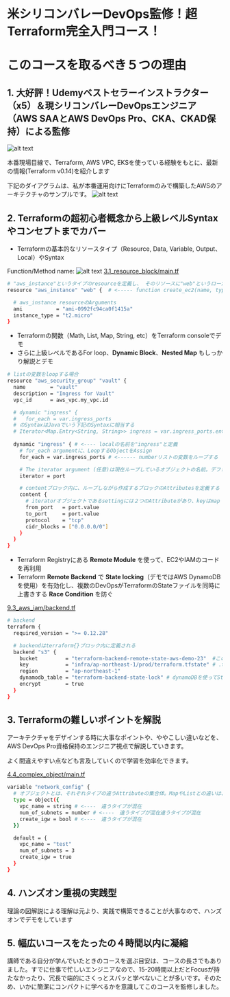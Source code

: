 # 米シリコンバレーDevOps監修！超Terraform完全入門コース！

# このコースを取るべき５つの理由

## 1. 大好評！Udemyベストセラーインストラクター（x5）＆現シリコンバレーDevOpsエンジニア（AWS SAAとAWS DevOps Pro、CKA、CKAD保持）による監修
![alt text](imgs/udemy.png "")

本番現場目線で、Terraform, AWS VPC, EKSを使っている経験をもとに、最新の情報(Terraform v0.14)を紹介します

下記のダイアグラムは、私が本番運用向けにTerraformのみで構築したAWSのアーキテクチャのサンプルです。
![alt text](imgs/aws_architecture_diagram.png "")


## 2. Terraformの超初心者概念から上級レベルSyntaxやコンセプトまでカバー
- Terraformの基本的なリソースタイプ（Resource, Data, Variable, Output、Local）やSyntax

Function/Method name:
![alt text](imgs/tf_resource_anatomy.png "")
[3.1_resource_block/main.tf](3.1_resource_block/main.tf)
```sh
# "aws_instance"というタイプのresourceを定義し、 そのリソースに"web"というローカルネームをつける
resource "aws_instance" "web" {  # <----- function create_ec2(name, type)のTerraformのSyntax

  # aws_instance resourceのArguments
  ami           = "ami-0992fc94ca0f1415a"
  instance_type = "t2.micro"
}
```

- Terraformの関数（Math, List, Map, String, etc）をTerraform consoleでデモ
- さらに上級レベルであるFor loop、__Dynamic Block__、__Nested Map__ もしっかり解説とデモ
```sh
# listの変数をloopする場合
resource "aws_security_group" "vault" {
  name        = "vault"
  description = "Ingress for Vault"
  vpc_id      = aws_vpc.my_vpc.id

  # dynamic "ingress" { 
  #   for_each = var.ingress_ports
  # のSyntaxはJavaでいう下記のSyntaxに相当する
  # Iterator<Map.Entry<String, String>> ingress = var.ingress_ports.entrySet().iterator();
  
  dynamic "ingress" { # <---- localの名前を"ingress"と定義
    # for_each argumentに、LoopするObjectをAssign
    for_each = var.ingress_ports # <------ numberリストの変数をループする

    # The iterator argument (任意)は現在ループしているオブジェクトの名前。デフォルトではdynamic blockの"ingress"になります。
    iterator = port 

    # contentブロック内に、ループしながら作成するブロックのAttributesを定義する
    content { 
      # iteratorオブジェクトであるsettingには２つのAttributeがあり、keyはmap keyかlistのindex.（例：JavaのMap iteratorがkeyとvalueの２つのAttributeを持つのと似ている）
      from_port   = port.value
      to_port     = port.value
      protocol    = "tcp"
      cidr_blocks = ["0.0.0.0/0"]
    }
  }
}
```
- Terraform Registryにある __Remote Module__ を使って、EC2やIAMのコードを再利用
- Terraform __Remote Backend__ で __State locking__（デモではAWS DynamoDBを使用）を有効化し、複数のDevOpsがTerraformのStateファイルを同時に上書きする __Race Condition__ を防ぐ

[9.3_aws_iam/backend.tf](9.3_aws_iam/backend.tf)
```sh
# backend
terraform {
  required_version = ">= 0.12.28"

  # backendはterraform{}ブロック内に定義される
  backend "s3" {
    bucket         = "terraform-backend-remote-state-aws-demo-23"  #このS3 bucketが先に作られている必要がある （つまり、Terraform stateを保存するS3バケットはコンソールで作成するか、Local Terraform backendで作成）
    key            = "infra/ap-northeast-1/prod/terraform.tfstate" # .tfstateをS3 bucket内にObjectとして保存
    region         = "ap-northeast-1"
    dynamodb_table = "terraform-backend-state-lock" # dynamoDBを使ってState Lockを有効化
    encrypt        = true
  }
}
```

## 3. Terraformの難しいポイントを解説
アーキテクチャをデザインする時に大事なポイントや、ややこしい違いなどを、AWS DevOps Pro資格保持のエンジニア視点で解説していきます。

よく間違えやすい点なども言及していくので学習を効率化できます。

[4.4_complex_object/main.tf](4.4_complex_object/main.tf)
```sh
variable "network_config" {
  # オブジェクトとは、それぞれタイプの違うAttributeの集合体。MapやListとの違いは、MapなどはAttributeのタイプが同じでなければいけない点。（例： type = map(string)）
  type = object({
    vpc_name = string # <----　違うタイプが混在
    num_of_subnets = number # <----　違うタイプが混在違うタイプが混在
    create_igw = bool # <----　違うタイプが混在
  })

  default = {
    vpc_name = "test"
    num_of_subnets = 3
    create_igw = true
  }
}
```

## 4. ハンズオン重視の実践型

理論の図解説による理解は元より、実践で構築できることが大事なので、ハンズオンでデモをしています


## 5. 幅広いコースをたったの４時間以内に凝縮
講師である自分が学んでいたときのコースを選ぶ目安は、コースの長さでもありました。すでに仕事で忙しいエンジニアなので、15-20時間以上だとFocusが持たなかったり、冗長で端的にさくっとスパッと学べないことが多いです。そのため、いかに簡潔にコンパクトに学べるかを意識してこのコースを監修しました。

